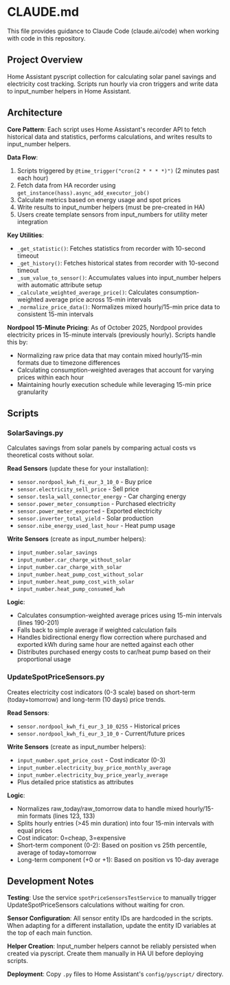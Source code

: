 # CLAUDE.md

This file provides guidance to Claude Code (claude.ai/code) when working with code in this repository.

## Project Overview

Home Assistant pyscript collection for calculating solar panel savings and electricity cost tracking. Scripts run hourly via cron triggers and write data to input_number helpers in Home Assistant.

## Architecture

**Core Pattern**: Each script uses Home Assistant's recorder API to fetch historical data and statistics, performs calculations, and writes results to input_number helpers.

**Data Flow**:
1. Scripts triggered by `@time_trigger("cron(2 * * * *)")` (2 minutes past each hour)
2. Fetch data from HA recorder using `get_instance(hass).async_add_executor_job()`
3. Calculate metrics based on energy usage and spot prices
4. Write results to input_number helpers (must be pre-created in HA)
5. Users create template sensors from input_numbers for utility meter integration

**Key Utilities**:
- `_get_statistic()`: Fetches statistics from recorder with 10-second timeout
- `_get_history()`: Fetches historical states from recorder with 10-second timeout
- `_sum_value_to_sensor()`: Accumulates values into input_number helpers with automatic attribute setup
- `_calculate_weighted_average_price()`: Calculates consumption-weighted average price across 15-min intervals
- `_normalize_price_data()`: Normalizes mixed hourly/15-min price data to consistent 15-min intervals

**Nordpool 15-Minute Pricing**: As of October 2025, Nordpool provides electricity prices in 15-minute intervals (previously hourly). Scripts handle this by:
- Normalizing raw price data that may contain mixed hourly/15-min formats due to timezone differences
- Calculating consumption-weighted averages that account for varying prices within each hour
- Maintaining hourly execution schedule while leveraging 15-min price granularity

## Scripts

### SolarSavings.py
Calculates savings from solar panels by comparing actual costs vs theoretical costs without solar.

**Read Sensors** (update these for your installation):
- `sensor.nordpool_kwh_fi_eur_3_10_0` - Buy price
- `sensor.electricity_sell_price` - Sell price
- `sensor.tesla_wall_connector_energy` - Car charging energy
- `sensor.power_meter_consumption` - Purchased electricity
- `sensor.power_meter_exported` - Exported electricity
- `sensor.inverter_total_yield` - Solar production
- `sensor.nibe_energy_used_last_hour` - Heat pump usage

**Write Sensors** (create as input_number helpers):
- `input_number.solar_savings`
- `input_number.car_charge_without_solar`
- `input_number.car_charge_with_solar`
- `input_number.heat_pump_cost_without_solar`
- `input_number.heat_pump_cost_with_solar`
- `input_number.heat_pump_consumed_kwh`

**Logic**:
- Calculates consumption-weighted average prices using 15-min intervals (lines 190-201)
- Falls back to simple average if weighted calculation fails
- Handles bidirectional energy flow correction where purchased and exported kWh during same hour are netted against each other
- Distributes purchased energy costs to car/heat pump based on their proportional usage

### UpdateSpotPriceSensors.py
Creates electricity cost indicators (0-3 scale) based on short-term (today+tomorrow) and long-term (10 days) price trends.

**Read Sensors**:
- `sensor.nordpool_kwh_fi_eur_3_10_0255` - Historical prices
- `sensor.nordpool_kwh_fi_eur_3_10_0` - Current/future prices

**Write Sensors** (create as input_number helpers):
- `input_number.spot_price_cost` - Cost indicator (0-3)
- `input_number.electricity_buy_price_monthly_average`
- `input_number.electricity_buy_price_yearly_average`
- Plus detailed price statistics as attributes

**Logic**:
- Normalizes raw_today/raw_tomorrow data to handle mixed hourly/15-min formats (lines 123, 133)
- Splits hourly entries (>45 min duration) into four 15-min intervals with equal prices
- Cost indicator: 0=cheap, 3=expensive
- Short-term component (0-2): Based on position vs 25th percentile, average of today+tomorrow
- Long-term component (+0 or +1): Based on position vs 10-day average

## Development Notes

**Testing**: Use the service `spotPriceSensorsTestService` to manually trigger UpdateSpotPriceSensors calculations without waiting for cron.

**Sensor Configuration**: All sensor entity IDs are hardcoded in the scripts. When adapting for a different installation, update the entity ID variables at the top of each main function.

**Helper Creation**: Input_number helpers cannot be reliably persisted when created via pyscript. Create them manually in HA UI before deploying scripts.

**Deployment**: Copy `.py` files to Home Assistant's `config/pyscript/` directory.